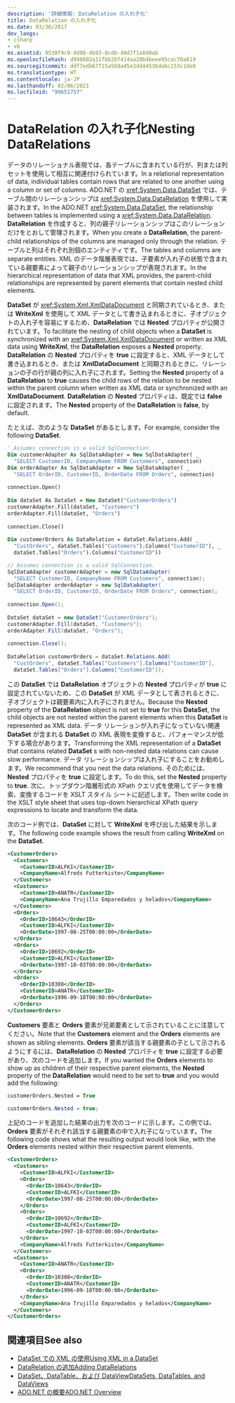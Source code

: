 ```yaml
---
description: '詳細情報: DataRelation の入れ子化'
title: DataRelation の入れ子化
ms.date: 03/30/2017
dev_langs:
- csharp
- vb
ms.assetid: 9530f9c9-dd98-4b93-8cdb-40d7f1e8d0ab
ms.openlocfilehash: d998802a11fbb2bf414aa28b4beee95cac70a819
ms.sourcegitcommit: ddf7edb67715a5b9a45e3dd44536dabc153c1de0
ms.translationtype: HT
ms.contentlocale: ja-JP
ms.lasthandoff: 02/06/2021
ms.locfileid: "99651757"
---
```

# <a name="nesting-datarelations"></a><span data-ttu-id="a995b-103">DataRelation の入れ子化</span><span class="sxs-lookup"><span data-stu-id="a995b-103">Nesting DataRelations</span></span>

<span data-ttu-id="a995b-104">データのリレーショナル表現では、各テーブルに含まれている行が、列または列セットを使用して相互に関連付けられています。</span><span class="sxs-lookup"><span data-stu-id="a995b-104">In a relational representation of data, individual tables contain rows that are related to one another using a column or set of columns.</span></span> <span data-ttu-id="a995b-105">ADO.NET の <xref:System.Data.DataSet> では、テーブル間のリレーションシップは <xref:System.Data.DataRelation> を使用して実装されます。</span><span class="sxs-lookup"><span data-stu-id="a995b-105">In the ADO.NET <xref:System.Data.DataSet>, the relationship between tables is implemented using a <xref:System.Data.DataRelation>.</span></span> <span data-ttu-id="a995b-106">**DataRelation** を作成すると、列の親子リレーションシップはこのリレーションだけをとおして管理されます。</span><span class="sxs-lookup"><span data-stu-id="a995b-106">When you create a **DataRelation**, the parent-child relationships of the columns are managed only through the relation.</span></span> <span data-ttu-id="a995b-107">テーブルと列はそれぞれ別個のエンティティです。</span><span class="sxs-lookup"><span data-stu-id="a995b-107">The tables and columns are separate entities.</span></span> <span data-ttu-id="a995b-108">XML のデータ階層表現では、子要素が入れ子の状態で含まれている親要素によって親子のリレーションシップが表現されます。</span><span class="sxs-lookup"><span data-stu-id="a995b-108">In the hierarchical representation of data that XML provides, the parent-child relationships are represented by parent elements that contain nested child elements.</span></span>  
  
 <span data-ttu-id="a995b-109">**DataSet** が <xref:System.Xml.XmlDataDocument> と同期されているとき、または **WriteXml** を使用して XML データとして書き込まれるときに、子オブジェクトの入れ子を容易にするため、**DataRelation** では **Nested** プロパティが公開されています。</span><span class="sxs-lookup"><span data-stu-id="a995b-109">To facilitate the nesting of child objects when a **DataSet** is synchronized with an <xref:System.Xml.XmlDataDocument> or written as XML data using **WriteXml**, the **DataRelation** exposes a **Nested** property.</span></span> <span data-ttu-id="a995b-110">**DataRelation** の **Nested** プロパティを **true** に設定すると、XML データとして書き込まれるとき、または **XmlDataDocument** と同期されるときに、リレーションの子の行が親の列に入れ子にされます。</span><span class="sxs-lookup"><span data-stu-id="a995b-110">Setting the **Nested** property of a **DataRelation** to **true** causes the child rows of the relation to be nested within the parent column when written as XML data or synchronized with an **XmlDataDocument**.</span></span> <span data-ttu-id="a995b-111">**DataRelation** の **Nested** プロパティは、既定では **false** に設定されます。</span><span class="sxs-lookup"><span data-stu-id="a995b-111">The **Nested** property of the **DataRelation** is **false**, by default.</span></span>  
  
 <span data-ttu-id="a995b-112">たとえば、次のような **DataSet** があるとします。</span><span class="sxs-lookup"><span data-stu-id="a995b-112">For example, consider the following **DataSet**.</span></span>  
  
```vb  
' Assumes connection is a valid SqlConnection.  
Dim customerAdapter As SqlDataAdapter = New SqlDataAdapter( _  
  "SELECT CustomerID, CompanyName FROM Customers", connection)  
Dim orderAdapter As SqlDataAdapter = New SqlDataAdapter( _  
  "SELECT OrderID, CustomerID, OrderDate FROM Orders", connection)  
  
connection.Open()  
  
Dim dataSet As DataSet = New DataSet("CustomerOrders")  
customerAdapter.Fill(dataSet, "Customers")  
orderAdapter.Fill(dataSet, "Orders")  
  
connection.Close()  
  
Dim customerOrders As DataRelation = dataSet.Relations.Add( _  
  "CustOrders", dataSet.Tables("Customers").Columns("CustomerID"), _  
  dataSet.Tables("Orders").Columns("CustomerID"))  
```  
  
```csharp  
// Assumes connection is a valid SqlConnection.  
SqlDataAdapter customerAdapter = new SqlDataAdapter(  
  "SELECT CustomerID, CompanyName FROM Customers", connection);  
SqlDataAdapter orderAdapter = new SqlDataAdapter(  
  "SELECT OrderID, CustomerID, OrderDate FROM Orders", connection);  
  
connection.Open();  
  
DataSet dataSet = new DataSet("CustomerOrders");  
customerAdapter.Fill(dataSet, "Customers");  
orderAdapter.Fill(dataSet, "Orders");  
  
connection.Close();  
  
DataRelation customerOrders = dataSet.Relations.Add(  
  "CustOrders", dataSet.Tables["Customers"].Columns["CustomerID"],  
  dataSet.Tables["Orders"].Columns["CustomerID"]);  
```  
  
 <span data-ttu-id="a995b-113">この **DataSet** では **DataRelation** オブジェクトの **Nested** プロパティが **true** に設定されていないため、この **DataSet** が XML データとして表されるときに、子オブジェクトは親要素内に入れ子にされません。</span><span class="sxs-lookup"><span data-stu-id="a995b-113">Because the **Nested** property of the **DataRelation** object is not set to **true** for this **DataSet**, the child objects are not nested within the parent elements when this **DataSet** is represented as XML data.</span></span> <span data-ttu-id="a995b-114">データ リレーションが入れ子になっていない関連 **DataSet** が含まれる **DataSet** の XML 表現を変換すると、パフォーマンスが低下する場合があります。</span><span class="sxs-lookup"><span data-stu-id="a995b-114">Transforming the XML representation of a **DataSet** that contains related **DataSet** s with non-nested data relations can cause slow performance.</span></span> <span data-ttu-id="a995b-115">データ リレーションシップは入れ子にすることをお勧めします。</span><span class="sxs-lookup"><span data-stu-id="a995b-115">We recommend that you nest the data relations.</span></span> <span data-ttu-id="a995b-116">そのためには、**Nested** プロパティを **true** に設定します。</span><span class="sxs-lookup"><span data-stu-id="a995b-116">To do this, set the **Nested** property to **true**.</span></span> <span data-ttu-id="a995b-117">次に、トップダウン階層形式の XPath クエリ式を使用してデータを検索、変換するコードを XSLT スタイル シートに記述します。</span><span class="sxs-lookup"><span data-stu-id="a995b-117">Then write code in the XSLT style sheet that uses top-down hierarchical XPath query expressions to locate and transform the data.</span></span>  
  
 <span data-ttu-id="a995b-118">次のコード例では、**DataSet** に対して **WriteXml** を呼び出した結果を示します。</span><span class="sxs-lookup"><span data-stu-id="a995b-118">The following code example shows the result from calling **WriteXml** on the **DataSet**.</span></span>  
  
```xml  
<CustomerOrders>  
  <Customers>  
    <CustomerID>ALFKI</CustomerID>  
    <CompanyName>Alfreds Futterkiste</CompanyName>  
  </Customers>  
  <Customers>  
    <CustomerID>ANATR</CustomerID>  
    <CompanyName>Ana Trujillo Emparedados y helados</CompanyName>  
  </Customers>  
  <Orders>  
    <OrderID>10643</OrderID>  
    <CustomerID>ALFKI</CustomerID>  
    <OrderDate>1997-08-25T00:00:00</OrderDate>  
  </Orders>  
  <Orders>  
    <OrderID>10692</OrderID>  
    <CustomerID>ALFKI</CustomerID>  
    <OrderDate>1997-10-03T00:00:00</OrderDate>  
  </Orders>  
  <Orders>  
    <OrderID>10308</OrderID>  
    <CustomerID>ANATR</CustomerID>  
    <OrderDate>1996-09-18T00:00:00</OrderDate>  
  </Orders>  
</CustomerOrders>  
```  
  
 <span data-ttu-id="a995b-119">**Customers** 要素と **Orders** 要素が兄弟要素として示されていることに注意してください。</span><span class="sxs-lookup"><span data-stu-id="a995b-119">Note that the **Customers** element and the **Orders** elements are shown as sibling elements.</span></span> <span data-ttu-id="a995b-120">**Orders** 要素が該当する親要素の子として示されるようにするには、**DataRelation** の **Nested** プロパティを **true** に設定する必要があり、次のコードを追加します。</span><span class="sxs-lookup"><span data-stu-id="a995b-120">If you wanted the **Orders** elements to show up as children of their respective parent elements, the **Nested** property of the **DataRelation** would need to be set to **true** and you would add the following:</span></span>  
  
```vb  
customerOrders.Nested = True  
```  
  
```csharp  
customerOrders.Nested = true;  
```  
  
 <span data-ttu-id="a995b-121">上記のコードを追加した結果の出力を次のコードに示します。この例では、**Orders** 要素がそれぞれ該当する親要素の中で入れ子になっています。</span><span class="sxs-lookup"><span data-stu-id="a995b-121">The following code shows what the resulting output would look like, with the **Orders** elements nested within their respective parent elements.</span></span>  
  
```xml  
<CustomerOrders>  
  <Customers>  
    <CustomerID>ALFKI</CustomerID>  
    <Orders>  
      <OrderID>10643</OrderID>  
      <CustomerID>ALFKI</CustomerID>  
      <OrderDate>1997-08-25T00:00:00</OrderDate>  
    </Orders>  
    <Orders>  
      <OrderID>10692</OrderID>  
      <CustomerID>ALFKI</CustomerID>  
      <OrderDate>1997-10-03T00:00:00</OrderDate>  
    </Orders>  
    <CompanyName>Alfreds Futterkiste</CompanyName>  
  </Customers>  
  <Customers>  
    <CustomerID>ANATR</CustomerID>  
    <Orders>  
      <OrderID>10308</OrderID>  
      <CustomerID>ANATR</CustomerID>  
      <OrderDate>1996-09-18T00:00:00</OrderDate>  
    </Orders>  
    <CompanyName>Ana Trujillo Emparedados y helados</CompanyName>  
  </Customers>  
</CustomerOrders>  
```  
  
## <a name="see-also"></a><span data-ttu-id="a995b-122">関連項目</span><span class="sxs-lookup"><span data-stu-id="a995b-122">See also</span></span>

- [<span data-ttu-id="a995b-123">DataSet での XML の使用</span><span class="sxs-lookup"><span data-stu-id="a995b-123">Using XML in a DataSet</span></span>](using-xml-in-a-dataset.md)
- [<span data-ttu-id="a995b-124">DataRelation の追加</span><span class="sxs-lookup"><span data-stu-id="a995b-124">Adding DataRelations</span></span>](adding-datarelations.md)
- [<span data-ttu-id="a995b-125">DataSet、DataTable、および DataView</span><span class="sxs-lookup"><span data-stu-id="a995b-125">DataSets, DataTables, and DataViews</span></span>](index.md)
- [<span data-ttu-id="a995b-126">ADO.NET の概要</span><span class="sxs-lookup"><span data-stu-id="a995b-126">ADO.NET Overview</span></span>](../ado-net-overview.md)
